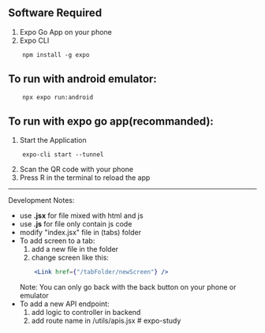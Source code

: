## Software Required
1. Expo Go App on your phone
2. Expo CLI 
```
    npm install -g expo
```
## To run with android emulator:

```
    npx expo run:android
```

## To run with expo go app(recommanded):
1. Start the Application
```
    expo-cli start --tunnel
```
2. Scan the QR code with your phone
3. Press R in the terminal to reload the app


---
Development Notes:
* use **.jsx** for file mixed with html and js
* use **.js** for file only contain js code
* modify "index.jsx" file in (tabs) folder
* To add screen to a tab:
    1. add a new file in the folder
    2. change screen like this:
    ```jsx
        <Link href={"/tabFolder/newScreen"} />
    ```
    Note: You can only go back with the back button on your phone or emulator
* To add a new API endpoint:
    1. add logic to controller in backend
    2. add route name in /utils/apis.jsx
#   e x p o - s t u d y  
 